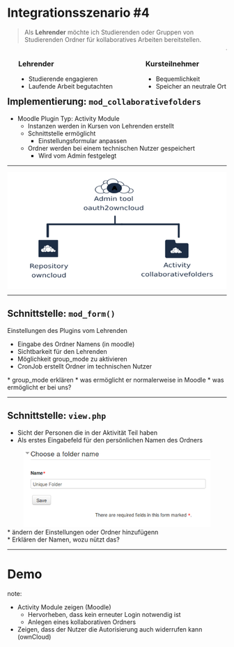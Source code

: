 # Integrationsszenario #4

> Als **Lehrender** möchte ich Studierenden oder Gruppen von Studierenden Ordner für kollaboratives Arbeiten bereitstellen.

<div style="text-align: left; float: left; padding-left:5%;">
<p><b><h3> Lehrender </h3></p></b>
<ul>
  <li> Studierende engagieren </li>
  <li> Laufende Arbeit begutachten </li>
</ul>
</div>
<div style="text-align: left; float: left; padding-left:15%;">
<p><b><h3> Kursteilnehmer </h3></p></b>
<ul>
  <li> Bequemlichkeit </li>
  <li> Speicher an neutrale Ort </li>
</ul>
</div>

---

## Implementierung: `mod_collaborativefolders`
* Moodle Plugin Typ: Activity Module
  * Instanzen werden in Kursen von Lehrenden erstellt
  * Schnittstelle ermöglicht
    * Einstellungsformular anpassen
  * Ordner werden bei einem technischen Nutzer gespeichert
    * Wird vom Admin festgelegt

---

<div>
	<img alt="FilePicker" align="middle" src="images/abhaengigkeiten/abhaengigkeitenkein.png">
</div>

---
## Schnittstelle: `mod_form()`
Einstellungen des Plugins vom Lehrenden
* Eingabe des Ordner Namens (in <span class="learnweb">moodle</span>)
* Sichtbarkeit für den Lehrenden
* Möglichkeit group_mode zu aktivieren
* CronJob erstellt Ordner im technischen Nutzer
<aside class="notes">
    * group_mode erklären
        * was ermöglicht er normalerweise in Moodle
        * was ermöglicht er bei uns?

</aside>

---

## Schnittstelle: `view.php`
* Sicht der Personen die in der Aktivität Teil haben
* Als erstes Eingabefeld für den persönlichen Namen des Ordners
<div align="center">
  <img alt="Authorization Code Flow" src="images/collabfolders/Collabfoldersname.png" width=85%>
</div>
* ändern der Einstellungen oder Ordner hinzufügenn
<aside class="notes">
    * Erklären der Namen, wozu nützt das?

</aside>

---

<!-- .element: data-background-image="images/pixabay/photo-336376.jpg" data-state="dim-background" -->
<h1 onclick="window.open('https://sso.uni-muenster.de/PSLearnweb/ps_sciebo','_blank');">Demo</h1>

note:
* Activity Module zeigen (Moodle)
  * Hervorheben, dass kein erneuter Login notwendig ist
  * Anlegen eines kollaborativen Ordners
* Zeigen, dass der Nutzer die Autorisierung auch widerrufen kann (ownCloud)
